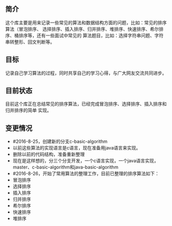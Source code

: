 ## 简介

这个库主要是用来记录一些常见的算法和数据结构方面的问题，比如：常见的排序算法（冒泡排序、
选择排序、插入排序、归并排序、堆排序、快速排序、希尔排序、桶排序等，还有一些面试中常见的
算法题目，比如：选择字符串问题、字符串转整形、回文判断等。

## 目标

记录自己学习算法的过程，同时共享自己的学习心得，与广大网友交流共同进步。

## 目前状态

目前这个库正在总结常见的排序算法，已经完成冒泡排序、选择排序、插入排序和归并排序的简单
实现。

## 变更情况

- #2016-8-25，创建新的分支c-basic-algorithm
 - 以前这些算法的实现语言是c语言，现在准备用java语言来实现。
 - 删除以前的代码结构，准备重新整理
 - 现在是这样想的，分三个分支开发，一个c语言实现，一个java语言实现，master、c-basic-algorithm和java-basic-algorithm
- #2016-8-26，开始了常用算法的整理工作，目前已整理的排序算法如下：
 - 冒泡排序
 - 选择排序
 - 插入排序
 - 归并排序
 - 希尔排序
 - 快速排序
 - 堆排序
